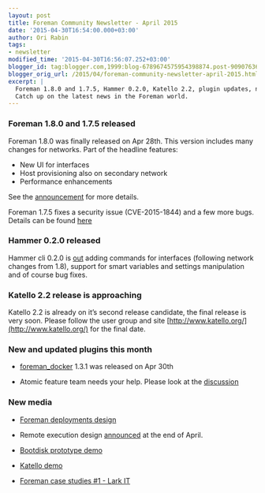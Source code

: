 ```yaml
---
layout: post
title: Foreman Community Newsletter - April 2015
date: '2015-04-30T16:54:00.000+03:00'
author: Ori Rabin
tags:
- newsletter
modified_time: '2015-04-30T16:56:07.252+03:00'
blogger_id: tag:blogger.com,1999:blog-6789674575954398874.post-909076368941673869
blogger_orig_url: /2015/04/foreman-community-newsletter-april-2015.html
excerpt: |
  Foreman 1.8.0 and 1.7.5, Hammer 0.2.0, Katello 2.2, plugin updates, new media updates..
  Catch up on the latest news in the Foreman world.
---
```


### Foreman 1.8.0 and 1.7.5 released

Foreman 1.8.0 was finally released on Apr 28th. This version includes many 
changes for networks. Part of the headline features:

* New UI for interfaces
* Host provisioning also on secondary network
* Performance enhancements

See the [announcement](https://groups.google.com/forum/#!topic/foreman-announce/5QVgbKnpQbM) for more details. 

Foreman 1.7.5 fixes a security issue (CVE-2015-1844) and a few more bugs. Details can be found 
[here](https://groups.google.com/forum/#!topic/foreman-announce/37KYWhIk4FY)

### Hammer 0.2.0 released

Hammer cli 0.2.0 is [out](https://groups.google.com/forum/#!topic/foreman-users/bbI0qBt21jU) adding 
commands for interfaces (following network changes from 1.8),
support for smart variables and settings manipulation and of course bug fixes.

### Katello 2.2 release is approaching

Katello 2.2 is already on it’s second release candidate, the final release is
very soon. Please follow the user group and site [http://www.katello.org/](http://www.katello.org/)
for the final date.

### New and updated plugins this month

* [foreman_docker](https://github.com/theforeman/foreman-docker) 1.3.1 was released on Apr 30th

* Atomic feature team needs your help. Please look at the 
[discussion](https://groups.google.com/forum/#!topic/foreman-dev/OX-5ujVsOe0)

### New media

* [Foreman deployments design](https://www.youtube.com/watch?v=ISQdESgmOqo)

* Remote execution design 
[announced](https://groups.google.com/forum/?hl=en&fromgroups#!topic/foreman-dev/Ohy6BfHI1HA) at the end of April.

* [Bootdisk prototype demo](https://www.youtube.com/watch?v=Qsd6trn7ohU)

* [Katello demo](https://plus.google.com/events/cpiebhoku2h8h980b1vc4srlpkk)

* [Foreman case studies #1 - Lark IT](https://www.youtube.com/watch?v=MsawKGHkb9Q)
